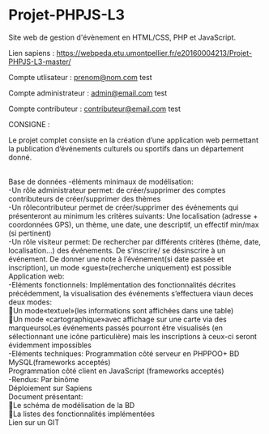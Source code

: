 # Projet-PHPJS-L3
Site web de gestion d'évènement en HTML/CSS, PHP et JavaScript.

Lien sapiens : https://webpeda.etu.umontpellier.fr/e20160004213/Projet-PHPJS-L3-master/


Compte utlisateur :
prenom@nom.com
test

Compte administrateur : 
admin@email.com
test

Compte contributeur : 
contributeur@email.com
test

CONSIGNE :

<p>Le   projet   complet   consiste   en   la   création   d’une   application   web   permettant   la   publication d’événements culturels ou sportifs dans un département donné. </p> <br>
Base de données -éléments minimaux de modélisation:<br>
  -Un rôle administrateur permet: de créer/supprimer des comptes contributeurs de créer/supprimer des thèmes<br>
  -Un rôlecontributeur permet de créer/supprimer des événements qui présenteront au minimum les critères suivants: Une localisation (adresse + coordonnées GPS), un thème, une date, une descriptif, un effectif min/max (si pertinent)<br>
  -Un rôle visiteur permet: De rechercher par différents critères (thème, date, localisation...) des événements. De s’inscrire/ se désinscrire à un événement. De donner une note à l’événement(si date passée et inscription), un mode «guest»(recherche uniquement) est possible <br>
  Application web:<br>
  -Eléments fonctionnels: Implémentation des fonctionnalités décrites précédemment, la visualisation des événements s’effectuera viaun deces deux modes:<br>
    Un mode«textuel»(les informations sont affichées dans une table)<br>
    Un mode «cartographique»avec affichage sur une carte via des marqueursoLes événements passés pourront être visualisés (en sélectionnant une icône particulière) mais les inscriptions à ceux-ci seront évidemment impossibles<br>
    -Eléments techniques: Programmation côté serveur en PHPPOO+ BD MySQL(frameworks acceptés)<br>
    Programmation côté client en JavaScript (frameworks acceptés)<br>
    -Rendus: Par binôme <br>
    Déploiement sur Sapiens <br>
    Document présentant:<br>
    Le schéma de modélisation de la BD <br>
    La listes des fonctionnalités implémentées <br>
    Lien sur un GIT <br>
